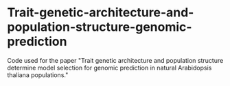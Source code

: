 # Trait-genetic-architecture-and-population-structure-genomic-prediction
Code used for the paper "Trait genetic architecture and population structure determine model selection for genomic prediction in natural Arabidopsis thaliana populations."

